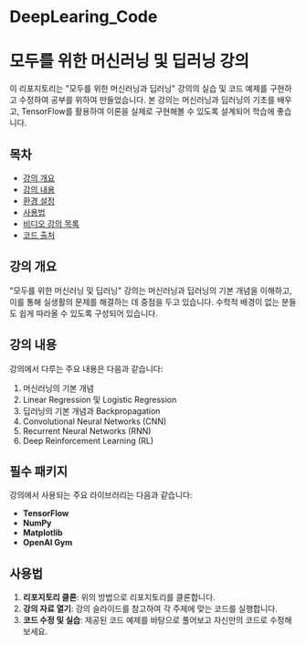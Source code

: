 # DeepLearing_Code
 

# 모두를 위한 머신러닝 및 딥러닝 강의

이 리포지토리는 "모두를 위한 머신러닝과 딥러닝" 강의의 실습 및 코드 예제를 구현하고 수정하여 공부를 위하여 만들었습니다. 본 강의는 머신러닝과 딥러닝의 기초를 배우고, TensorFlow를 활용하여 이론을 실제로 구현해볼 수 있도록 설계되어  학습에 좋습니다.

## 목차
- [강의 개요](#강의-개요)
- [강의 내용](#강의-내용)
- [환경 설정](#환경-설정)
- [사용법](#사용법)
- [비디오 강의 목록](#비디오-강의-목록)
- [코드 출처](#코드-출처)



## 강의 개요
"모두를 위한 머신러닝 및 딥러닝" 강의는 머신러닝과 딥러닝의 기본 개념을 이해하고, 이를 통해 실생활의 문제를 해결하는 데 중점을 두고 있습니다. 수학적 배경이 없는 분들도 쉽게 따라올 수 있도록 구성되어 있습니다. 

## 강의 내용
강의에서 다루는 주요 내용은 다음과 같습니다:
1. 머신러닝의 기본 개념
2. Linear Regression 및 Logistic Regression
3. 딥러닝의 기본 개념과 Backpropagation
4. Convolutional Neural Networks (CNN)
5. Recurrent Neural Networks (RNN)
6. Deep Reinforcement Learning (RL)


## 필수 패키지

강의에서 사용되는 주요 라이브러리는 다음과 같습니다:

- **TensorFlow**
- **NumPy**
- **Matplotlib**
- **OpenAI Gym**

## 사용법

1. **리포지토리 클론**: 위의 방법으로 리포지토리를 클론합니다.
2. **강의 자료 열기**: 강의 슬라이드를 참고하여 각 주제에 맞는 코드를 실행합니다.
3. **코드 수정 및 실습**: 제공된 코드 예제를 바탕으로 풀어보고 자신만의 코드로 수정해보세요.
